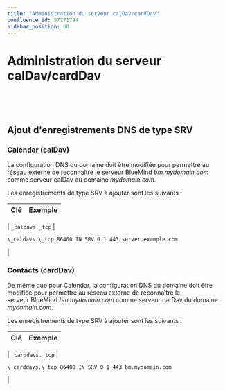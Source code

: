 ```yaml
---
title: "Administration du serveur calDav/cardDav"
confluence_id: 57771794
sidebar_position: 60
---
```

# Administration du serveur calDav/cardDav


 

 


## Ajout d'enregistrements DNS de type SRV

### Calendar (calDav)

La configuration DNS du domaine doit être modifiée pour permettre au réseau externe de reconnaître le serveur BlueMind *bm.mydomain.com* comme serveur calDav du domaine *mydomain.com*.

Les enregistrements de type SRV à ajouter sont les suivants :

| Clé | Exemple |
| --- | --- |
| 
`_caldavs._tcp`
 | 

```
\_caldavs.\_tcp 86400 IN SRV 0 1 443 server.example.com
```

 |

### Contacts (cardDav)

De même que pour Calendar, la configuration DNS du domaine doit être modifiée pour permettre au réseau externe de reconnaître le serveur BlueMind *bm.mydomain.com* comme serveur carDav du domaine *mydomain.com*.

Les enregistrements de type SRV à ajouter sont les suivants :

| Clé | Exemple |
| --- | --- |
| 
`_carddavs._tcp`
 | 

```
\_carddavs.\_tcp 86400 IN SRV 0 1 443 bm.mydomain.com
```

 |

 

 


 

 

 

 

 

 

 

 

 

 

